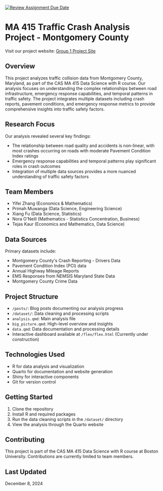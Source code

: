 [![Review Assignment Due Date](https://classroom.github.com/assets/deadline-readme-button-22041afd0340ce965d47ae6ef1cefeee28c7c493a6346c4f15d667ab976d596c.svg)](https://classroom.github.com/a/R5KvOQwo)

# MA 415 Traffic Crash Analysis Project - Montgomery County

Visit our project website: [Group 1 Project Site](https://sussmanbu.github.io/ma-4615-fa24-final-project-group-1/)

## Overview
This project analyzes traffic collision data from Montgomery County, Maryland, as part of the CAS MA 415 Data Science with R course. Our analysis focuses on understanding the complex relationships between road infrastructure, emergency response capabilities, and temporal patterns in traffic safety. The project integrates multiple datasets including crash reports, pavement conditions, and emergency response metrics to provide comprehensive insights into traffic safety factors.

## Research Focus
Our analysis revealed several key findings:
- The relationship between road quality and accidents is non-linear, with most crashes occurring on roads with moderate Pavement Condition Index ratings
- Emergency response capabilities and temporal patterns play significant roles in crash outcomes
- Integration of multiple data sources provides a more nuanced understanding of traffic safety factors

## Team Members
- Yifei Zhang (Economics & Mathematics)
- Primah Muwanga (Data Science, Engineering Science)
- Xiang Fu (Data Science, Statistics)
- Nora O'Neill (Mathematics - Statistics Concentration, Business)
- Tejas Kaur (Economics and Mathematics, Data Science)

## Data Sources
Primary datasets include:
- Montgomery County's Crash Reporting - Drivers Data
- Pavement Condition Index (PCI) data
- Annual Highway Mileage Reports
- EMS Responses from NEMSIS Maryland State Data
- Montgomery County Crime Data

## Project Structure
- `/posts/`: Blog posts documenting our analysis progress
- `/dataset/`: Data cleaning and processing scripts
- `analysis.qmd`: Main analysis file
- `big_picture.qmd`: High-level overview and insights
- `data.qmd`: Data documentation and processing details
- Interactive dashboard available at `/flex/flex.html` (Currently under construction)

## Technologies Used
- R for data analysis and visualization
- Quarto for documentation and website generation
- Shiny for interactive components
- Git for version control

## Getting Started
1. Clone the repository
2. Install R and required packages
3. Run the data cleaning scripts in the `/dataset/` directory
4. View the analysis through the Quarto website

## Contributing
This project is part of the CAS MA 415 Data Science with R course at Boston University. Contributions are currently limited to team members.

## Last Updated
December 8, 2024
